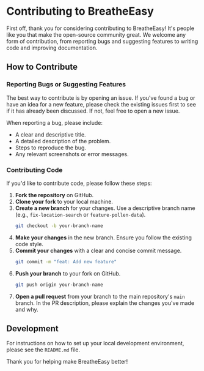 # Contributing to BreatheEasy

First off, thank you for considering contributing to BreatheEasy! It's people like you that make the open-source community great. We welcome any form of contribution, from reporting bugs and suggesting features to writing code and improving documentation.

## How to Contribute

### Reporting Bugs or Suggesting Features

The best way to contribute is by opening an issue. If you've found a bug or have an idea for a new feature, please check the existing issues first to see if it has already been discussed. If not, feel free to open a new issue.

When reporting a bug, please include:
- A clear and descriptive title.
- A detailed description of the problem.
- Steps to reproduce the bug.
- Any relevant screenshots or error messages.

### Contributing Code

If you'd like to contribute code, please follow these steps:

1.  **Fork the repository** on GitHub.
2.  **Clone your fork** to your local machine.
3.  **Create a new branch** for your changes. Use a descriptive branch name (e.g., `fix-location-search` or `feature-pollen-data`).
    ```bash
    git checkout -b your-branch-name
    ```
4.  **Make your changes** in the new branch. Ensure you follow the existing code style.
5.  **Commit your changes** with a clear and concise commit message.
    ```bash
    git commit -m "feat: Add new feature"
    ```
6.  **Push your branch** to your fork on GitHub.
    ```bash
    git push origin your-branch-name
    ```
7.  **Open a pull request** from your branch to the main repository's `main` branch. In the PR description, please explain the changes you've made and why.

## Development

For instructions on how to set up your local development environment, please see the `README.md` file.

Thank you for helping make BreatheEasy better!
